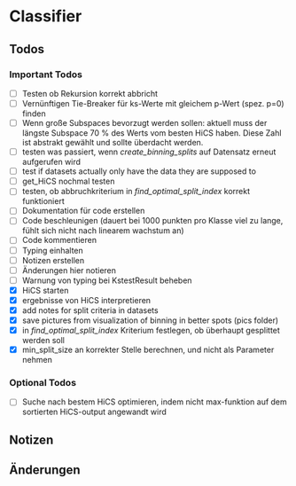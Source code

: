 # Classifier

## Todos

### Important Todos
* [ ] Testen ob Rekursion korrekt abbricht
* [ ] Vernünftigen Tie-Breaker für ks-Werte mit gleichem p-Wert (spez. p=0) finden
* [ ] Wenn große Subspaces bevorzugt werden sollen: aktuell muss der längste Subspace 70 % des
Werts vom besten HiCS haben. Diese Zahl ist abstrakt gewählt und sollte überdacht werden.
* [ ] testen was passiert, wenn _create_binning_splits_ auf Datensatz erneut aufgerufen wird
* [ ] test if datasets actually only have the data they are supposed to
* [ ] get_HiCS nochmal testen
* [ ] testen, ob abbruchkriterium in _find_optimal_split_index_ korrekt funktioniert
* [ ] Dokumentation für code erstellen
* [ ] Code beschleunigen (dauert bei 1000 punkten pro Klasse viel zu lange, fühlt sich nicht nach linearem wachstum an)
* [ ] Code kommentieren
* [ ] Typing einhalten
* [ ] Notizen erstellen
* [ ] Änderungen hier notieren
* [ ] Warnung von typing bei KstestResult beheben
* [x] HiCS starten
* [x] ergebnisse von HiCS interpretieren
* [x] add notes for split criteria in datasets
* [x] save pictures from visualization of binning in better spots (pics folder)
* [x] in _find_optimal_split_index_ Kriterium festlegen, ob überhaupt gesplittet werden soll
* [x] min_split_size an korrekter Stelle berechnen, und nicht als Parameter nehmen

### Optional Todos
* [ ] Suche nach bestem HiCS optimieren, indem nicht max-funktion auf dem sortierten HiCS-output
angewandt wird

## Notizen



## Änderungen

